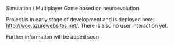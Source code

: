 Simulation / Multiplayer Game based on neuroevolution

Project is in early stage of development and is deployed here: http://woe.azurewebsites.net/. There is also no user interaction yet.

Further information will be added soon

